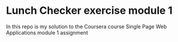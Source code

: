 # Lunch Checker exercise module 1

In this repo is my solution to the Coursera course Single Page Web Applications module 1 assignment
